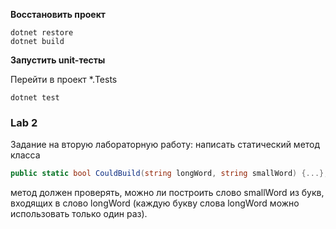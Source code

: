 **Восстановить проект**
```
dotnet restore
dotnet build
```

**Запустить unit-тесты**

Перейти в проект *.Tests
```
dotnet test
```

### Lab 2
Задание на вторую лабораторную работу:
написать статический метод класса
```csharp
public static bool CouldBuild(string longWord, string smallWord) {...};
```
метод должен проверять, можно ли построить слово smallWord из букв, входящих в слово longWord (каждую букву слова longWord можно использовать только один раз).

